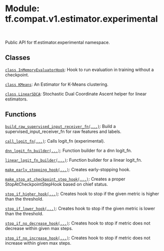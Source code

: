 <div itemscope itemtype="http://developers.google.com/ReferenceObject">
<meta itemprop="name" content="tf.compat.v1.estimator.experimental" />
<meta itemprop="path" content="Stable" />
</div>

# Module: tf.compat.v1.estimator.experimental


<table class="tfo-notebook-buttons tfo-api" align="left">
</table>



Public API for tf.estimator.experimental namespace.



## Classes

[`class InMemoryEvaluatorHook`](../../../../tf/estimator/experimental/InMemoryEvaluatorHook.md): Hook to run evaluation in training without a checkpoint.

[`class KMeans`](../../../../tf/compat/v1/estimator/experimental/KMeans.md): An Estimator for K-Means clustering.

[`class LinearSDCA`](../../../../tf/estimator/experimental/LinearSDCA.md): Stochastic Dual Coordinate Ascent helper for linear estimators.

## Functions

[`build_raw_supervised_input_receiver_fn(...)`](../../../../tf/estimator/experimental/build_raw_supervised_input_receiver_fn.md): Build a supervised_input_receiver_fn for raw features and labels.

[`call_logit_fn(...)`](../../../../tf/estimator/experimental/call_logit_fn.md): Calls logit_fn (experimental).

[`dnn_logit_fn_builder(...)`](../../../../tf/compat/v1/estimator/experimental/dnn_logit_fn_builder.md): Function builder for a dnn logit_fn.

[`linear_logit_fn_builder(...)`](../../../../tf/compat/v1/estimator/experimental/linear_logit_fn_builder.md): Function builder for a linear logit_fn.

[`make_early_stopping_hook(...)`](../../../../tf/estimator/experimental/make_early_stopping_hook.md): Creates early-stopping hook.

[`make_stop_at_checkpoint_step_hook(...)`](../../../../tf/estimator/experimental/make_stop_at_checkpoint_step_hook.md): Creates a proper StopAtCheckpointStepHook based on chief status.

[`stop_if_higher_hook(...)`](../../../../tf/estimator/experimental/stop_if_higher_hook.md): Creates hook to stop if the given metric is higher than the threshold.

[`stop_if_lower_hook(...)`](../../../../tf/estimator/experimental/stop_if_lower_hook.md): Creates hook to stop if the given metric is lower than the threshold.

[`stop_if_no_decrease_hook(...)`](../../../../tf/estimator/experimental/stop_if_no_decrease_hook.md): Creates hook to stop if metric does not decrease within given max steps.

[`stop_if_no_increase_hook(...)`](../../../../tf/estimator/experimental/stop_if_no_increase_hook.md): Creates hook to stop if metric does not increase within given max steps.



